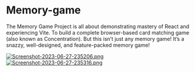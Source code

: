 # Memory-game
The Memory Game Project is all about demonstrating mastery of React and experiencing Vite. To build a complete browser-based card matching game (also known as Concentration). But this isn’t just any memory game! It’s a snazzy, well-designed, and feature-packed memory game!


[![Screenshot-2023-06-27-235206.png](https://i.postimg.cc/7LPh4mNk/Screenshot-2023-06-27-235206.png)](https://postimg.cc/WdKT6mKW)
[![Screenshot-2023-06-27-235316.png](https://i.postimg.cc/gkGfNQcm/Screenshot-2023-06-27-235316.png)](https://postimg.cc/t7mSgrVM)
